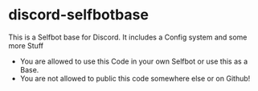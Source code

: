 # discord-selfbotbase
This is a Selfbot base for Discord. It includes a Config system and some more Stuff

- You are allowed to use this Code in your own Selfbot or use this as a Base.
- You are not allowed to public this code somewhere else or on Github!

